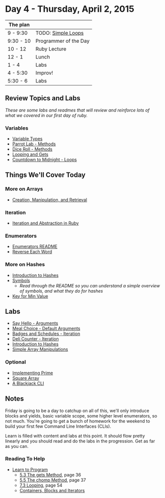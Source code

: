 # Day 4 - Thursday, April 2, 2015

The plan        |      |
----------------|-------
9 - 9:30        | TODO: [Simple Loops](http://learn.flatironschool.com/lessons/3836)
9:30 - 10       | Programmer of the Day
10 - 12         | Ruby Lecture
12 - 1          | Lunch
1 - 4           | Labs
4 - 5:30        | Improv!
5:30 - 6        | Labs

## Review Topics and Labs

_These are some labs and readmes that will review and reinforce lots of what we covered in our first day of ruby._

### Variables

* [Variable Types](http://learn.flatironschool.com/lessons/3841)
* [Parrot Lab - Methods](http://learn.flatironschool.com/lessons/3317)
* [Dice Roll - Methods](http://learn.flatironschool.com/lessons/3320)
* [Looping and Gets](http://learn.flatironschool.com/lessons/3339)
* [Countdown to Midnight - Loops](http://learn.flatironschool.com/lessons/3340)

## Things We'll Cover Today

### More on Arrays
  * [Creation, Manipulation, and Retrieval](http://learn.flatironschool.com/lessons/3345)

### Iteration
  * [Iteration and Abstraction in Ruby](http://learn.flatironschool.com/lessons/3347)

### Enumerators

  * [Enumerators README](http://learn.flatironschool.com/lessons/3842)
  * [Reverse Each Word](http://learn.flatironschool.com/lessons/3373)

### More on Hashes

  * [Introduction to Hashes](http://learn.flatironschool.com/lessons/3361)
  * [Symbols](http://learn.flatironschool.com/lessons/3363)
      - _Read through the README so you can understand a simple overview of symbols, and what they do for hashes_
  * [Key for Min Value](http://learn.flatironschool.com/lessons/3839)

## Labs

* [Say Hello - Arguments](http://learn.flatironschool.com/lessons/3318)
* [Meal Choice - Default Arguments](http://learn.flatironschool.com/lessons/3319)
* [Badges and Schedules - Iteration](http://learn.flatironschool.com/lessons/3353)
* [Deli Counter - Iteration](http://learn.flatironschool.com/lessons/3354)
* [Introduction to Hashes](http://learn.flatironschool.com/lessons/3362)
* [Simple Array Manipulations](http://learn.flatironschool.com/lessons/3352)

### Optional

* [Implementing Prime](http://learn.flatironschool.com/lessons/3350)
* [Square Array](http://learn.flatironschool.com/lessons/3348)
* [A Blackjack CLI](http://learn.flatironschool.com/lessons/3342)

## Notes

Friday is going to be a day to catchup on all of this, we'll only introduce blocks and yields, basic variable scope, some higher level enumerators, so not much. You're going to get a bunch of homework for the weekend to build your first few Command Line Interfaces (CLIs).

Learn is filled with content and labs at this point. It should flow pretty linearly and you should read and do the labs in the progression. Get as far as you can.

### Reading To Help

* [Learn to Program](http://books.flatironschool.com/books/43)
  * [5.3 The gets Method](http://books.flatironschool.com/books/43?page=36), page 36
  * [5.5 The chomp Method](http://books.flatironschool.com/books/43?page=37), page 37
  * [7.3 Looping](http://books.flatironschool.com/books/43?page=54), page 54
  * [Containers, Blocks and Iterators](http://books.flatironschool.com/books/11?page=61)
